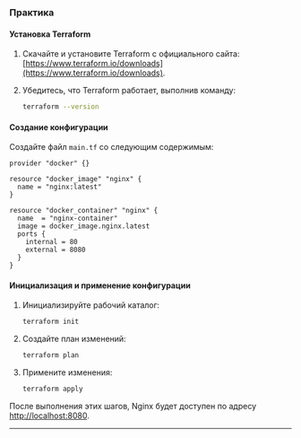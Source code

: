 
### Практика

#### Установка Terraform

1. Скачайте и установите Terraform с официального сайта: [https://www.terraform.io/downloads](https://www.terraform.io/downloads).
2. Убедитесь, что Terraform работает, выполнив команду:

   ```bash
   terraform --version
   ```

#### Создание конфигурации

Создайте файл `main.tf` со следующим содержимым:

```hcl
provider "docker" {}

resource "docker_image" "nginx" {
  name = "nginx:latest"
}

resource "docker_container" "nginx" {
  name  = "nginx-container"
  image = docker_image.nginx.latest
  ports {
    internal = 80
    external = 8080
  }
}
```

#### Инициализация и применение конфигурации

1. Инициализируйте рабочий каталог:

   ```bash
   terraform init
   ```
2. Создайте план изменений:

   ```bash
   terraform plan
   ```
3. Примените изменения:

   ```bash
   terraform apply
   ```

После выполнения этих шагов, Nginx будет доступен по адресу [http://localhost:8080](http://localhost:8080).

---
